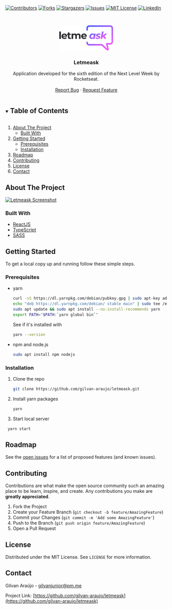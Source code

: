 <!--
*** Thanks for checking out the Best-README-Template. If you have a suggestion
*** that would make this better, please fork the repo and create a pull request
*** or simply open an issue with the tag "enhancement".
*** Thanks again! Now go create something AMAZING! :D
***
***
***
*** To avoid retyping too much info. Do a search and replace for the following:
*** gilvan-araujo, letmeask, twitter_handle, gilvanjunior@pm.me, Letmeask, Application developed for the sixth edition of the Next Level Week by Rocketseat.
-->

<!-- PROJECT SHIELDS -->
<!--
*** I'm using markdown "reference style" links for readability.
*** Reference links are enclosed in brackets [ ] instead of parentheses ( ).
*** See the bottom of this document for the declaration of the reference variables
*** for contributors-url, forks-url, etc. This is an optional, concise syntax you may use.
*** https://www.markdownguide.org/basic-syntax/#reference-style-links
-->
[![Contributors][contributors-shield]][contributors-url]
[![Forks][forks-shield]][forks-url]
[![Stargazers][stars-shield]][stars-url]
[![Issues][issues-shield]][issues-url]
[![MIT License][license-shield]][license-url]
[![LinkedIn][linkedin-shield]][linkedin-url]

<!-- PROJECT LOGO -->
<br />
<p align="center">
  <a href="https://github.com/gilvan-araujo/letmeask">
    <img src="src/assets/images/logo.svg" alt="Logo" height="80">
  </a>

  <h3 align="center">Letmeask</h3>

  <p align="center">
    Application developed for the sixth edition of the Next Level Week by Rocketseat.
    <!-- <br />
    <a href="https://github.com/gilvan-araujo/letmeask"><strong>Explore the docs »</strong></a> -->
    <br />
    <br />
    <!-- <a href="https://github.com/gilvan-araujo/letmeask">View Demo</a> -->
    <!-- · -->
    <a href="https://github.com/gilvan-araujo/letmeask/issues">Report Bug</a>
    ·
    <a href="https://github.com/gilvan-araujo/letmeask/issues">Request Feature</a>
  </p>
</p>

<!-- TABLE OF CONTENTS -->
<details open="open">
  <summary><h2 style="display: inline-block">Table of Contents</h2></summary>
  <ol>
    <li>
      <a href="#about-the-project">About The Project</a>
      <ul>
        <li><a href="#built-with">Built With</a></li>
      </ul>
    </li>
    <li>
      <a href="#getting-started">Getting Started</a>
      <ul>
        <li><a href="#prerequisites">Prerequisites</a></li>
        <li><a href="#installation">Installation</a></li>
      </ul>
    </li>
    <!-- <li><a href="#usage">Usage</a></li> -->
    <li><a href="#roadmap">Roadmap</a></li>
    <li><a href="#contributing">Contributing</a></li>
    <li><a href="#license">License</a></li>
    <li><a href="#contact">Contact</a></li>
    <!-- <li><a href="#acknowledgements">Acknowledgements</a></li> -->
  </ol>
</details>

<!-- ABOUT THE PROJECT -->
## About The Project

[![Letmeask Screenshot](https://user-images.githubusercontent.com/45008443/123545603-3fdfd300-d72f-11eb-8cfc-b99269cc628c.png)](https://example.com)

<!-- Here's a blank template to get started:
**To avoid retyping too much info. Do a search and replace with your text editor for the following:**
`gilvan-araujo`, `letmeask`, `twitter_handle`, `gilvanjunior@pm.me`, `Letmeask`, `Application developed for the sixth edition of the Next Level Week by Rocketseat.` -->

### Built With

* [ReactJS](https://reactjs.org/)
* [TypeScript](https://www.typescriptlang.org/)
* [SASS](https://sass-lang.com/)

<!-- GETTING STARTED -->
## Getting Started

To get a local copy up and running follow these simple steps.

### Prerequisites

* yarn

  ```sh
  curl -sS https://dl.yarnpkg.com/debian/pubkey.gpg | sudo apt-key add -
  echo "deb https://dl.yarnpkg.com/debian/ stable main" | sudo tee /etc/apt/sources.list.d/yarn.list
  sudo apt update && sudo apt install --no-install-recommends yarn
  export PATH="$PATH:`yarn global bin`"
  ```

  See if it's installed with

  ```sh
  yarn --version
  ```

* npm and node.js

  ```sh
  sudo apt install npm nodejs
  ```

### Installation

1. Clone the repo

   ```sh
   git clone https://github.com/gilvan-araujo/letmeask.git
   ```

2. Install yarn packages

   ```sh
   yarn
   ```

3. Start local server

  ```sh
   yarn start
   ```

<!-- USAGE EXAMPLES -->
<!-- ## Usage

Use this space to show useful examples of how a project can be used. Additional screenshots, code examples and demos work well in this space. You may also link to more resources.

_For more examples, please refer to the [Documentation](https://example.com)_ -->

<!-- ROADMAP -->
## Roadmap

See the [open issues](https://github.com/gilvan-araujo/letmeask/issues) for a list of proposed features (and known issues).

<!-- CONTRIBUTING -->
## Contributing

Contributions are what make the open source community such an amazing place to be learn, inspire, and create. Any contributions you make are **greatly appreciated**.

1. Fork the Project
2. Create your Feature Branch (`git checkout -b feature/AmazingFeature`)
3. Commit your Changes (`git commit -m 'Add some AmazingFeature'`)
4. Push to the Branch (`git push origin feature/AmazingFeature`)
5. Open a Pull Request

<!-- LICENSE -->
## License

Distributed under the MIT License. See `LICENSE` for more information.

<!-- CONTACT -->
## Contact

Gilvan Araújo - gilvanjunior@pm.me

Project Link: [https://github.com/gilvan-araujo/letmeask](https://github.com/gilvan-araujo/letmeask)

<!-- ACKNOWLEDGEMENTS -->
<!-- ## Acknowledgements

* []()
* []()
* []() -->

<!-- MARKDOWN LINKS & IMAGES -->
<!-- https://www.markdownguide.org/basic-syntax/#reference-style-links -->
[contributors-shield]: https://img.shields.io/github/contributors/gilvan-araujo/letmeask.svg?style=for-the-badge
[contributors-url]: https://github.com/gilvan-araujo/letmeask/graphs/contributors
[forks-shield]: https://img.shields.io/github/forks/gilvan-araujo/letmeask.svg?style=for-the-badge
[forks-url]: https://github.com/gilvan-araujo/letmeask/network/members
[stars-shield]: https://img.shields.io/github/stars/gilvan-araujo/letmeask.svg?style=for-the-badge
[stars-url]: https://github.com/gilvan-araujo/letmeask/stargazers
[issues-shield]: https://img.shields.io/github/issues/gilvan-araujo/letmeask.svg?style=for-the-badge
[issues-url]: https://github.com/gilvan-araujo/letmeask/issues
[license-shield]: https://img.shields.io/github/license/gilvan-araujo/letmeask.svg?style=for-the-badge
[license-url]: https://github.com/gilvan-araujo/letmeask/blob/master/LICENSE.txt
[linkedin-shield]: https://img.shields.io/badge/-LinkedIn-black.svg?style=for-the-badge&logo=linkedin&colorB=555
[linkedin-url]: https://linkedin.com/in/gilvan-araujo
